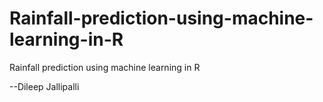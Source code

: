 # Rainfall-prediction-using-machine-learning-in-R
Rainfall prediction using machine learning in R

--Dileep Jallipalli
